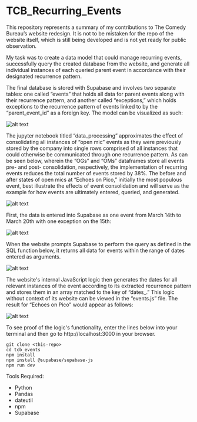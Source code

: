# TCB_Recurring_Events

This repository represents a summary of my contributions to The Comedy Bureau’s website redesign. It is not to be mistaken for the repo of the website itself, which is still being developed and is not yet ready for public observation.

My task was to create a data model that could manage recurring events, successfully query the created database from the website, and generate all individual instances of each queried parent event in accordance with their designated recurrence pattern.

The final database is stored with Supabase and involves two separate tables: one called “events” that holds all data for parent events along with their recurrence pattern, and another called “exceptions,” which holds exceptions to the recurrence pattern of events linked to by the “parent_event_id” as a foreign key. The model can be visualized as such:

![alt text](https://github.com/IIVIIIII/TCB_Streamlining/blob/main/resources/images/data_model.jpg?raw=true)

The jupyter notebook titled “data_processing” approximates the effect of consolidating all instances of “open mic” events as they were previously stored by the company into single rows comprised of all instances that could otherwise be communicated through one recurrence pattern. As can be seen below, wherein the “OGs” and “OMs” dataframes store all events pre- and post- consolidation, respectively, the implementation of recurring events reduces the total number of events stored by 38%. The before and after states of open mics at “Echoes on Pico,” initially the most populous event, best illustrate the effects of event consolidation and will serve as the example for how events are ultimately entered, queried, and generated.

![alt text](https://github.com/IIVIIIII/TCB_Streamlining/blob/main/resources/images/notebook.jpg?raw=true)

First, the data is entered into Supabase as one event from March 14th to March 20th with one exception on the 15th:

![alt text](https://github.com/IIVIIIII/TCB_Streamlining/blob/main/resources/images/data_entry.jpg?raw=true)

When the website prompts Supabase to perform the query as defined in the SQL function below, it returns all data for events within the range of dates entered as arguments.

![alt text](https://github.com/IIVIIIII/TCB_Streamlining/blob/main/resources/images/query.jpg?raw=true)

The website's internal JavaScript logic then generates the dates for all relevant instances of the event according to its extracted recurrence pattern and stores them in an array matched to the key of  “dates_.” This logic without context of its website can be viewed in the “events.js” file. The result for “Echoes on Pico” would appear as follows:

![alt text](https://github.com/IIVIIIII/TCB_Streamlining/blob/main/resources/images/console_log.jpg?raw=true)

To see proof of the logic's functionality, enter the lines below into your terminal and then go to http://localhost:3000 in your browser.
```
git clone <this-repo>
cd tcb_events
npm install
npm install @supabase/supabase-js
npm run dev
```


Tools Required:
- Python
- Pandas
- dateutil
- npm
- Supabase